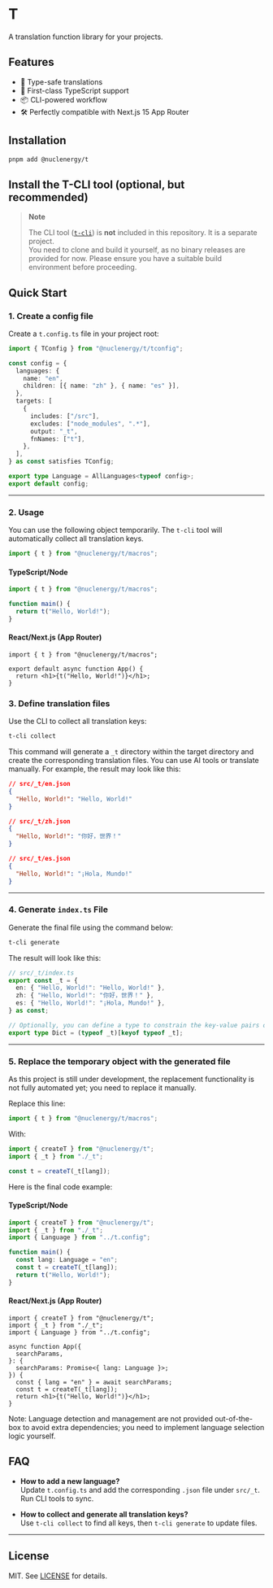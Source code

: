 # T

A translation function library for your projects.

## Features

- 🚀 Type-safe translations
- 🔧 First-class TypeScript support
- 📦 CLI-powered workflow
- 🛠️ Perfectly compatible with Next.js 15 App Router

## Installation

```bash
pnpm add @nuclenergy/t
```

## Install the T-CLI tool (optional, but recommended)

> **Note**
>
> The CLI tool ([`t-cli`](https://github.com/NuclEnergy/t-cli.git)) is **not** included in this repository. It is a separate project.  
> You need to clone and build it yourself, as no binary releases are provided for now. Please ensure you have a suitable build environment before proceeding.

## Quick Start

### 1. Create a config file

Create a `t.config.ts` file in your project root:

```typescript
import { TConfig } from "@nuclenergy/t/tconfig";

const config = {
  languages: {
    name: "en",
    children: [{ name: "zh" }, { name: "es" }],
  },
  targets: [
    {
      includes: ["/src"],
      excludes: ["node_modules", ".*"],
      output: "_t",
      fnNames: ["t"],
    },
  ],
} as const satisfies TConfig;

export type Language = AllLanguages<typeof config>;
export default config;
```

---

### 2. Usage

You can use the following object temporarily. The `t-cli` tool will automatically collect all translation keys.

```typescript
import { t } from "@nuclenergy/t/macros";
```

#### TypeScript/Node

```typescript
import { t } from "@nuclenergy/t/macros";

function main() {
  return t("Hello, World!");
}
```

#### React/Next.js (App Router)

```tsx
import { t } from "@nuclenergy/t/macros";

export default async function App() {
  return <h1>{t("Hello, World!")}</h1>;
}
```

### 3. Define translation files

Use the CLI to collect all translation keys:

```bash
t-cli collect
```

This command will generate a `_t` directory within the target directory and create the corresponding translation files.
You can use AI tools or translate manually. For example, the result may look like this:

```json
// src/_t/en.json
{
  "Hello, World!": "Hello, World!"
}

// src/_t/zh.json
{
  "Hello, World!": "你好，世界！"
}

// src/_t/es.json
{
  "Hello, World!": "¡Hola, Mundo!"
}
```

---

### 4. Generate `index.ts` File

Generate the final file using the command below:

```bash
t-cli generate
```

The result will look like this:

```typescript
// src/_t/index.ts
export const _t = {
  en: { "Hello, World!": "Hello, World!" },
  zh: { "Hello, World!": "你好，世界！" },
  es: { "Hello, World!": "¡Hola, Mundo!" },
} as const;

// Optionally, you can define a type to constrain the key-value pairs of the translations.
export type Dict = (typeof _t)[keyof typeof _t];
```

---

### 5. Replace the temporary object with the generated file

As this project is still under development, the replacement functionality is not fully automated yet; you need to replace it manually.

Replace this line:

```typescript
import { t } from "@nuclenergy/t/macros";
```

With:

```typescript
import { createT } from "@nuclenergy/t";
import { _t } from "./_t";

const t = createT(_t[lang]);
```

Here is the final code example:

#### TypeScript/Node

```typescript
import { createT } from "@nuclenergy/t";
import { _t } from "./_t";
import { Language } from "../t.config";

function main() {
  const lang: Language = "en";
  const t = createT(_t[lang]);
  return t("Hello, World!");
}
```

#### React/Next.js (App Router)

```tsx
import { createT } from "@nuclenergy/t";
import { _t } from "./_t";
import { Language } from "../t.config";

async function App({
  searchParams,
}: {
  searchParams: Promise<{ lang: Language }>;
}) {
  const { lang = "en" } = await searchParams;
  const t = createT(_t[lang]);
  return <h1>{t("Hello, World!")}</h1>;
}
```

Note:
Language detection and management are not provided out-of-the-box to avoid extra dependencies; you need to implement language selection logic yourself.

## FAQ

- **How to add a new language?**  
  Update `t.config.ts` and add the corresponding `.json` file under `src/_t`. Run CLI tools to sync.

- **How to collect and generate all translation keys?**  
  Use `t-cli collect` to find all keys, then `t-cli generate` to update files.

---

## License

MIT. See [LICENSE](LICENSE) for details.
